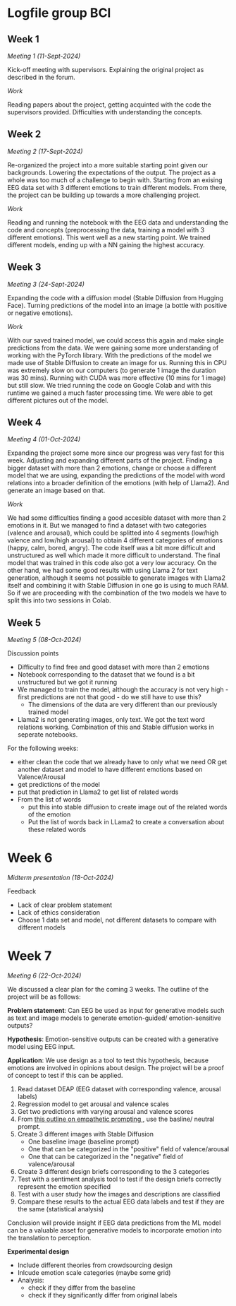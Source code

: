 # Logfile group BCI

## Week 1
_Meeting 1 (11-Sept-2024)_

Kick-off meeting with supervisors. Explaining the original project as described in the forum. 

_Work_

Reading papers about the project, getting acquinted with the code the supervisors provided. Difficulties with understanding the concepts. 

## Week 2
_Meeting 2 (17-Sept-2024)_

Re-organized the project into a more suitable starting point given our backgrounds. Lowering the expectations of the output. The project as a whole was too much of a challenge to begin with. Starting from an exising EEG data set with 3 different emotions to train different models. From there, the project can be building up towards a more challenging project. 

_Work_

Reading and running the notebook with the EEG data and understanding the code and concepts (preprocessing the data, training a model with 3 different emotions). This went well as a new starting point. We trained different models, ending up with a NN gaining the highest accuracy. 

## Week 3
_Meeting 3 (24-Sept-2024)_

Expanding the code with a diffusion model (Stable Diffusion from Hugging Face). Turning predictions of the model into an image (a bottle with positive or negative emotions).

_Work_

With our saved trained model, we could access this again and make single predictions from the data. We were gaining some more understanding of working with the PyTorch library. With the predictions of the model we made use of Stable Diffusion to create an image for us. Running this in CPU was extremely slow on our computers (to generate 1 image the duration was 30 mins). Running with CUDA was more effective (10 mins for 1 image) but still slow. We tried running the code on Google Colab and with this runtime we gained a much faster processing time. We were able to get different pictures out of the model. 


## Week 4
_Meeting 4 (01-Oct-2024)_

Expanding the project some more since our progress was very fast for this week. Adjusting and expanding different parts of the project. Finding a bigger dataset with more than 2 emotions, change or choose a different model that we are using, expanding the predictions of the model with word relations into a broader definition of the emotions (with help of Llama2). And generate an image based on that. 

_Work_

We had some difficulties finding a good accesible dataset with more than 2 emotions in it. But we managed to find a dataset with two categories (valence and arousal), which could be splitted into 4 segments (low/high valence and low/high arousal) to obtain 4 different categories of emotions (happy, calm, bored, angry). The code itself was a bit more difficult and unstructured as well which made it more difficult to understand. The final model that was trained in this code also got a very low accuracy. On the other hand, we had some good results with using Llama 2 for text generation, although it seems not possible to generate images with Llama2 itself and combining it with Stable Diffusion in one go is using to much RAM. So if we are proceeding with the combination of the two models we have to split this into two sessions in Colab. 

## Week 5
_Meeting 5 (08-Oct-2024)_

Discussion points 
- Difficulty to find free and good dataset with more than 2 emotions
- Notebook corresponding to the dataset that we found is a bit unstructured but we got it running
- We managed to train the model, although the accuracy is not very high - first predictions are not that good - do we still have to use this? 
    - The dimensions of the data are very different than our previously trained model 
- Llama2 is not generating images, only text. We got the text word relations working. Combination of this and Stable diffusion works in seperate notebooks. 

For the following weeks:
- either clean the code that we already have to only what we need OR get another dataset and model to have different emotions based on Valence/Arousal
- get predictions of the model
- put that prediction in Llama2 to get list of related words
- From the list of words
    - put this into stable diffusion to create image out of the related words of the emotion
    - Put the list of words back in LLama2 to create a conversation about these related words

# Week 6
_Midterm presentation (18-Oct-2024)_

Feedback
- Lack of clear problem statement 
- Lack of ethics consideration 
- Choose 1 data set and model, not different datasets to compare with different models

# Week 7
_Meeting 6 (22-Oct-2024)_

We discussed a clear plan for the coming 3 weeks. The outline of the project will be as follows: 

**Problem statement**: Can EEG be used as input for generative models such as text and image models to generate emotion-guided/ emotion-sensitive outputs? 

**Hypothesis**: Emotion-sensitive outputs can be created with a generative model using EEG input. 

**Application**: We use design as a tool to test this hypothesis, because emotions are involved in opinions about design. The project will be a proof of concept to test if this can be applied. 

1. Read dataset DEAP (EEG dataset with corresponding valence, arousal labels)
2. Regression model to get arousal and valence scales
3. Get two predictions with varying arousal and valence scores 
4. From [this outline on empathetic prompting ](https://arteliers.notion.site/Empathetic-Prompting-POC-12749f16dd2980cda39cf574e3a0dca0), use the basline/ neutral prompt. 
5. Create 3 different images with Stable Diffusion 
    - One baseline image (baseline prompt)
    - One that can be categorized in the "positive" field of valence/arousal 
    - One that can be categorized in the "negative" field of valence/arousal 
6. Create 3 different design briefs corresponding to the 3 categories  
7. Test with a sentiment analysis tool to test if the design briefs correctly represent the emotion specified 
8. Test with a user study how the images and descriptions are classified
9. Compare these results to the actual EEG data labels and test if they are the same (statistical analysis)

Conclusion will provide insight if EEG data predictions from the ML model can be a valuable asset for generative models to incorporate emotion into the translation to perception. 

**Experimental design** 
- Include different theories from crowdsourcing design 
- Inlcude emotion scale categories (maybe some grid)
- Analysis: 
    - check if they differ from the baseline 
    - check if they significantly differ from original labels

